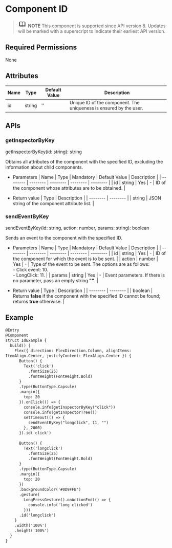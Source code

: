 # Component ID


> ![icon-note.gif](public_sys-resources/icon-note.gif) **NOTE**
> This component is supported since API version 8. Updates will be marked with a superscript to indicate their earliest API version.


## Required Permissions

None


## Attributes

  | Name | Type | Default Value | Description | 
| -------- | -------- | -------- | -------- |
| id | string | '' | Unique ID of the component. The uniqueness is ensured by the user. | 


## APIs


### getInspectorByKey

getInspectorByKey(id: string): string

Obtains all attributes of the component with the specified ID, excluding the information about child components.

- Parameters
    | Name | Type | Mandatory | Default Value | Description | 
  | -------- | -------- | -------- | -------- | -------- |
  | id | string | Yes | - | ID of the component whose attributes are to be obtained. | 

- Return value
    | Type | Description | 
  | -------- | -------- |
  | string | JSON string of the component attribute list. | 


### sendEventByKey

sendEventByKey(id: string, action: number, params: string): boolean

Sends an event to the component with the specified ID.

- Parameters
    | Name | Type | Mandatory | Default Value | Description | 
  | -------- | -------- | -------- | -------- | -------- |
  | id | string | Yes | - | ID of the component for which the event is to be sent. | 
  | action | number | Yes | - | Type of the event to be sent. The options are as follows:<br/>- Click event: 10.<br/>- LongClick: 11. | 
  | params | string | Yes | - | Event parameters. If there is no parameter, pass an empty string **""**. | 

- Return value
    | Type | Description | 
  | -------- | -------- |
  | boolean | Returns **false** if the component with the specified ID cannot be found; returns **true** otherwise. | 


## Example

  
```
@Entry
@Component
struct IdExample {
  build() {
    Flex({ direction: FlexDirection.Column, alignItems: ItemAlign.Center, justifyContent: FlexAlign.Center }) {
      Button() {
        Text('click')
          .fontSize(25)
          .fontWeight(FontWeight.Bold)
      }
      .type(ButtonType.Capsule)
      .margin({
        top: 20
      }).onClick(() => {
        console.info(getInspectorByKey("click"))
        console.info(getInspectorTree())
        setTimeout(() => {
          sendEventByKey("longclick", 11, "")
        }, 2000)
      }).id('click')

      Button() {
        Text('longclick')
          .fontSize(25)
          .fontWeight(FontWeight.Bold)
      }
      .type(ButtonType.Capsule)
      .margin({
        top: 20
      })
      .backgroundColor('#0D9FFB')
      .gesture(
        LongPressGesture().onActionEnd(() => {
          console.info('long clicked')
        }))
      .id('longclick')
    }
    .width('100%')
    .height('100%')
  }
}
```
